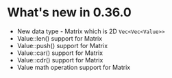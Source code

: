 # What's new in 0.36.0

* New data type - Matrix which is 2D ```Vec<Vec<Value>>```
* Value::len() support for Matrix
* Value::push() support for Matrix
* Value::car() support for Matrix
* Value::cdr() support for Matrix
* Value math operation support for Matrix
